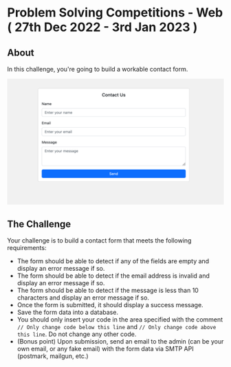 # Problem Solving Competitions - Web ( 27th Dec 2022 - 3rd Jan 2023 )

## About

In this challenge, you're going to build a workable contact form. 

![Contact Us Form](contact-us-form.png)


## The Challenge

Your challenge is to build a contact form that meets the following requirements:

- The form should be able to detect if any of the fields are empty and display an error message if so.
- The form should be able to detect if the email address is invalid and display an error message if so.
- The form should be able to detect if the message is less than 10 characters and display an error message if so.
- Once the form is submitted, it should display a success message.
- Save the form data into a database.
- You should only insert your code in the area specified with the comment `// Only change code below this line` and `// Only change code above this line`. Do not change any other code.
- (Bonus point) Upon submission, send an email to the admin (can be your own email, or any fake email) with the form data via SMTP API (postmark, mailgun, etc.)
